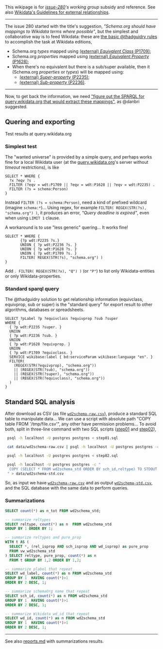 This wikipage is for *[issue-280](https://github.com/schemaorg/schemaorg/issues/280)'s working group* subsidy and reference.  See  also [Wikidata's Guidelines for external relationships](https://www.wikidata.org/wiki/Help:Statements/Guidelines_for_external_relationships#schema_case).

-----

The issue 280 started with the title's suggestion, *"Schema.org should have mappings to Wikidata terms where possible"*, but the simplest and collaborative way is to feed Wikidata: these are [the basic @thadguidry  rules](https://github.com/schemaorg/schemaorg/issues/280#issuecomment-226664317) to accomplish the task at Wikidata editions,

* Schema.org *types* mapped using [(external) *Equivalent Class* (P1709)](https://www.wikidata.org/wiki/Property:P1709);
* Schema.org *properties* mapped using [(external) *Equivalent Property* (P1628)](https://www.wikidata.org/wiki/Property:P1628);
* When there's no equivalent but there is a sub/super available, then it (Schema.org *properties* or *types*) will be mapped using:
  * [(external) *Super-property* (P2235)](https://www.wikidata.org/wiki/Property:P2235);
  * [(external) *Sub-property* (P2236)](https://www.wikidata.org/wiki/Property:P2236).

-----

Now, to get back the information, we need  ["figure out the SPARQL for query.wikidata.org that would extract these mappings"](https://github.com/schemaorg/schemaorg/issues/280#issuecomment-226857863), as @danbri  suggested.

## Quering and exporting

Test results at query.wikidata.org

### Simplest test
The "wanted universe" is  provided by  a simple query, and perhaps works fine for a local Wikidata user (at the [query.wikidata.org](https://query.wikidata.org)'s server without *timeout* restrictions), is like
```sparql
SELECT * WHERE {
  ?x ?eqv ?s . 
  FILTER (?eqv = wdt:P1709 || ?eqv = wdt:P1628 || ?eqv = wdt:P2235) .
  FILTER (?s = schema:Person)
}
```
Instead `FILTER (?s = schema:Person)`, need a  kind of  prefixed wildcard (imagine `schema:*`)... Using  regex, for example `FILTER( REGEX(STR(?s), "schema.org") )`, it  produces an  error,  *"Query deadline is expired"*, even when using `LIMIT 1`  clause.

A workaround is to use "less generic" quering... It works fine!
```sparql
SELECT * WHERE {  
       {?p wdt:P2235 ?s.}
       UNION { ?p wdt:P2236 ?s. }
       UNION { ?p wdt:P1628 ?s. }
       UNION { ?p wdt:P1709 ?s. }
       FILTER( REGEX(STR(?s), "schema.org") )
}
```
Add  `. FILTER( REGEX(STR(?x), "Q") )` (or `"P"`) to list only Wikidata-entities or only Wikidata-properties. 

### Standard sparql query
The @thadguidry  solution  to get relationship information (equivclass, equivprop, sub  or super) is the "standard query" for
export result to other algorithms, databases or spreadsheets.

```sparql
SELECT ?pLabel ?p ?equivclass ?equivprop ?sub ?super  
WHERE {
  { ?p wdt:P2235 ?super. }
  UNION
  { ?p wdt:P2236 ?sub. }
  UNION
  { ?p wdt:P1628 ?equivprop. }
  UNION
  { ?p wdt:P1709 ?equivclass. }
  SERVICE wikibase:label { bd:serviceParam wikibase:language "en". }
  FILTER(
    (REGEX(STR(?equivprop), "schema.org")) 
    || (REGEX(STR(?sub), "schema.org")) 
    || (REGEX(STR(?super), "schema.org")) 
    || (REGEX(STR(?equivclass), "schema.org"))
  )
}
```

## Standard SQL analysis

After download as CSV (as file [`wd2schema-raw.csv`](data/wd2schema-raw.csv)), produce a standard SQL table to manipulate data... We can use a script with absolute path "COPY table FROM '/tmp/file.csv'", any other have permission problems... To avoid both, split in three-line command with two SQL scripts ([step01](src/step01.sql) and [step02](src/step02.sql)),

```sh
 psql -h localhost -U postgres postgres < step01.sql 

 cat data/wd2schema-raw.csv | psql -h localhost -U postgres postgres -c "COPY wd2schema_std_temp FROM STDIN CSV HEADER"

 psql -h localhost -U postgres postgres < step02.sql 

 psql -h localhost -U postgres postgres -c "
  COPY (SELECT * FROM wd2schema_std ORDER BY sch_id,reltype) TO STDOUT WITH CSV HEADER
 " > data/wd2schema-std.csv
```

So, as input we have [`wd2schema-raw.csv`](data/wd2schema-raw.csv) and as output  [`wd2schema-std.csv`](data/wd2schema-std.csv), and the SQL database with the same data to perform queries. 

### Summarizations

```sql
SELECT count(*) as n_tot FROM wd2schema_std;

-- summarize reltypes
SELECT reltype, count(*) as n  FROM wd2schema_std
GROUP BY 1 ORDER BY 1;

-- summarize reltypes and pure_prop
WITH t AS (
  SELECT *, (rel_isprop AND sch_isprop AND wd_isprop) as pure_prop
  FROM vw_wd2schema_std
) SELECT reltype, pure_prop, count(*) as n
  FROM t GROUP BY 1,2 ORDER BY 1,2;

-- summarize plabel that repeat
SELECT wd_label, count(*) as n FROM wd2schema_std
GROUP BY 1  HAVING count(*)>1
ORDER BY 2 DESC, 1;

-- summarize schemaOrg name that repeat
SELECT sch_id, count(*) as n FROM wd2schema_std
GROUP BY 1  HAVING count(*)>1
ORDER BY 2 DESC, 1;

-- summarize Wikidata wd_id that repeat
SELECT wd_id, count(*) as n FROM wd2schema_std
GROUP BY 1  HAVING count(*)>1
ORDER BY 2 DESC, 1;
```
----

See also [reports.md](reports.md) with summarizations results.
